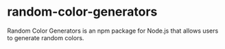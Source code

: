 # random-color-generators
Random Color Generators is an npm package for Node.js that allows users to generate random colors.
